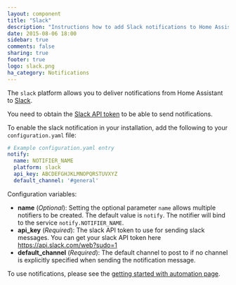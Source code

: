 ```yaml
---
layout: component
title: "Slack"
description: "Instructions how to add Slack notifications to Home Assistant."
date: 2015-08-06 18:00
sidebar: true
comments: false
sharing: true
footer: true
logo: slack.png
ha_category: Notifications
---
```



The `slack` platform allows you to deliver notifications from Home Assistant to [Slack](https://slack.com/).

You need to obtain the [Slack API token](https://api.slack.com/web?sudo=1) to be able to send notifications.

To enable the slack notification in your installation, add the following to your `configuration.yaml` file:

```yaml
# Example configuration.yaml entry
notify:
  name: NOTIFIER_NAME
  platform: slack
  api_key: ABCDEFGHJKLMNOPQRSTUVXYZ
  default_channel: '#general'
```

Configuration variables:

- **name** (*Optional*): Setting the optional parameter `name` allows multiple notifiers to be created. The default value is `notify`. The notifier will bind to the service `notify.NOTIFIER_NAME`.
- **api_key** (*Required*): The slack API token to use for sending slack messages. You can get your slack API token here https://api.slack.com/web?sudo=1 
- **default_channel** (*Required*): The default channel to post to if no channel is explicitly specified when sending the notification message.

To use notifications, please see the [getting started with automation page]({{site_root}}/components/automation/).

